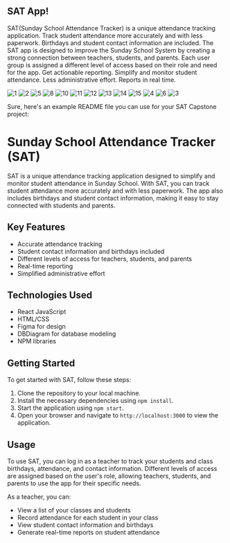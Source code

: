 ## SAT App!
SAT(Sunday School Attendance Tracker) is a unique attendance tracking application. Track student attendance more accurately and with less paperwork. Birthdays and student contact information are included. The SAT app is designed to improve the Sunday School System by creating a strong connection between teachers, students, and parents. Each user group is assigned a different level of access based on their role and need for the app. Get actionable reporting. Simplify and monitor student attendance. Less administrative effort. Reports in real time.

![1](https://user-images.githubusercontent.com/85176043/210916798-2fe55df7-88f6-473c-b6f4-be7bcb879db6.jpg)
![2](https://user-images.githubusercontent.com/85176043/210915552-a6d411e4-f83f-4bd3-b51e-d2a548c15f2f.jpg)
![5](https://user-images.githubusercontent.com/85176043/210915561-bcd3d9ec-798e-4f48-972c-c4e04ba37263.jpg)
![8](https://user-images.githubusercontent.com/85176043/210915570-84429987-37ef-4764-b28d-0804a8b02fa0.jpg)
![10](https://user-images.githubusercontent.com/85176043/210911973-64d36463-528c-442d-9b43-cd1646055ef1.jpg)
![11](https://user-images.githubusercontent.com/85176043/210911974-016616c4-e84d-466d-933f-97ffe8f85b44.jpg)
![12](https://user-images.githubusercontent.com/85176043/210911975-c404824f-d0cb-4a9f-a40c-abf820779783.jpg)
![13](https://user-images.githubusercontent.com/85176043/210912058-c2384a06-23f4-4fa3-a749-f8ec23257f7a.jpg)
![14](https://user-images.githubusercontent.com/85176043/210912060-d42265d4-78e1-4b12-aefc-2e27d5131700.jpg)
![15](https://user-images.githubusercontent.com/85176043/210912061-02a46114-fb5e-47cb-9f32-8cdf998cafbc.jpg)
![4](https://user-images.githubusercontent.com/85176043/210916923-1f1fd834-dbd7-4c57-9084-36747a92eb44.jpg)
![6](https://user-images.githubusercontent.com/85176043/210916888-5db94e42-0063-4fce-9a76-ad5decb1ccbf.jpg)
![3](https://user-images.githubusercontent.com/85176043/210916838-ec30e213-5e3c-40a3-ac8b-9e77867725b5.jpg)


Sure, here's an example README file you can use for your SAT Capstone project:

# Sunday School Attendance Tracker (SAT)

SAT is a unique attendance tracking application designed to simplify and monitor student attendance in Sunday School. With SAT, you can track student attendance more accurately and with less paperwork. The app also includes birthdays and student contact information, making it easy to stay connected with students and parents.

## Key Features

- Accurate attendance tracking
- Student contact information and birthdays included
- Different levels of access for teachers, students, and parents
- Real-time reporting
- Simplified administrative effort

## Technologies Used

- React JavaScript
- HTML/CSS
- Figma for design
- DBDiagram for database modeling
- NPM libraries

## Getting Started

To get started with SAT, follow these steps:

1. Clone the repository to your local machine.
2. Install the necessary dependencies using `npm install`.
3. Start the application using `npm start`.
4. Open your browser and navigate to `http://localhost:3000` to view the application.

## Usage

To use SAT, you can log in as a teacher to track your students and class birthdays, attendance, and contact information. Different levels of access are assigned based on the user's role, allowing teachers, students, and parents to use the app for their specific needs.

As a teacher, you can:

- View a list of your classes and students
- Record attendance for each student in your class
- View student contact information and birthdays
- Generate real-time reports on student attendance

